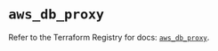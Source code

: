# `aws_db_proxy`

Refer to the Terraform Registry for docs: [`aws_db_proxy`](https://registry.terraform.io/providers/hashicorp/aws/6.3.0/docs/resources/db_proxy).

